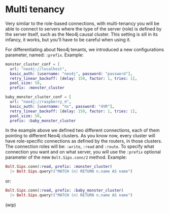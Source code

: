 # Multi tenancy

Very similar to the role-based connections, with multi-tenancy you will be able to connect to servers where the type of the server (role) is defined by the server itself, such as the Neo4j causal cluster. This setting is sill in its infancy, it works, but you'll have to be careful when using it.

For differentiating about Neo4j tenants, we introduced a new configurations parameter, named: `:prefix`. Example:

```elixir
monster_cluster_conf = [
  url: "neo4j://localhost",
  basic_auth: [username: "neo4j", password: "password"],
  retry_linear_backoff: [delay: 150, factor: 1, tries: 1],
  pool_size: 50,
  prefix: :monster_cluster

baby_monster_cluster_conf = [
  url: "neo4j://raspberry_π",
  basic_auth: [username: "πs", password: "4VR"],
  retry_linear_backoff: [delay: 150, factor: 1, tries: 1],
  pool_size: 50,
  prefix: :baby_monster_cluster
```

In the example above we defined two different connections, each of them pointing to different Neo4j clusters. As you know now, every cluster will have role-specific connections as defined by the routers, in those clusters. The connection roles will be: `:write`, `:read` and `:route`. To specify what connection you want and on what server, you will use the `:prefix` optional parameter of the new `Bolt.Sips.conn/2` method. Example:

```elixir
Bolt.Sips.conn(:read, prefix: :monster_cluster)
  |> Bolt.Sips.query!("MATCH (n) RETURN n.name AS name")
```

or:

```elixir
Bolt.Sips.conn(:read, prefix: :baby_monster_cluster)
  |> Bolt.Sips.query!("MATCH (n) RETURN n.name AS name")
```

(wip)
